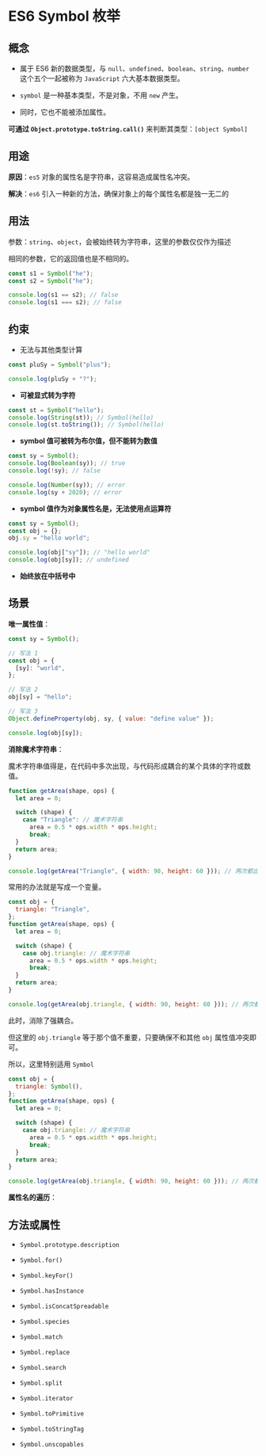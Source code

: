 # ES6 Symbol 枚举

## 概念

- 属于 ES6 新的数据类型，与 `null`、`undefined`、`boolean`、`string`、`number` 这个五个一起被称为 `JavaScript` 六大基本数据类型。

- `symbol` 是一种基本类型，不是对象，不用 `new` 产生。

- 同时，它也不能被添加属性。

**可通过 `Object.prototype.toString.call()`** 来判断其类型：`[object Symbol]`

## 用途

**原因**：`es5` 对象的属性名是字符串，这容易造成属性名冲突。

**解决**：`es6` 引入一种新的方法，确保对象上的每个属性名都是独一无二的

## 用法

参数：`string`、`object`，会被始终转为字符串，这里的参数仅仅作为描述

相同的参数，它的返回值也是不相同的。

```js
const s1 = Symbol("he");
const s2 = Symbol("he");

console.log(s1 == s2); // false
console.log(s1 === s2); // false
```

## 约束

- 无法与其他类型计算

```js
const pluSy = Symbol("plus");

console.log(pluSy + "?");
```

- **可被显式转为字符**

```js
const st = Symbol("hello");
console.log(String(st)); // Symbol(hello)
console.log(st.toString()); // Symbol(hello)
```

- **symbol 值可被转为布尔值，但不能转为数值**

```js
const sy = Symbol();
console.log(Boolean(sy)); // true
console.log(!sy); // false

console.log(Number(sy)); // error
console.log(sy + 2020); // error
```

- **symbol 值作为对象属性名是，无法使用点运算符**

```js
const sy = Symbol();
const obj = {};
obj.sy = "hello world";

console.log(obj["sy"]); // "hello world"
console.log(obj[sy]); // undefined
```

- **始终放在中括号中**

## 场景

**唯一属性值**：

```js
const sy = Symbol();

// 写法 1
const obj = {
  [sy]: "world",
};

// 写法 2
obj[sy] = "hello";

// 写法 3
Object.defineProperty(obj, sy, { value: "define value" });

console.log(obj[sy]);
```

**消除魔术字符串**：

魔术字符串值得是，在代码中多次出现，与代码形成耦合的某个具体的字符或数值。

```js
function getArea(shape, ops) {
  let area = 0;

  switch (shape) {
    case "Triangle": // 魔术字符串
      area = 0.5 * ops.width * ops.height;
      break;
  }
  return area;
}

console.log(getArea("Triangle", { width: 90, height: 60 })); // 两次都出现这个字符串 `Triangle`
```

常用的办法就是写成一个变量。

```js
const obj = {
  triangle: "Triangle",
};
function getArea(shape, ops) {
  let area = 0;

  switch (shape) {
    case obj.triangle: // 魔术字符串
      area = 0.5 * ops.width * ops.height;
      break;
  }
  return area;
}

console.log(getArea(obj.triangle, { width: 90, height: 60 })); // 两次都出现这个字符串 `Triangle`
```

此时，消除了强耦合。

但这里的 `obj.triangle` 等于那个值不重要，只要确保不和其他 `obj` 属性值冲突即可。

所以，这里特别适用 `Symbol`

```js
const obj = {
  triangle: Symbol(),
};
function getArea(shape, ops) {
  let area = 0;

  switch (shape) {
    case obj.triangle: // 魔术字符串
      area = 0.5 * ops.width * ops.height;
      break;
  }
  return area;
}

console.log(getArea(obj.triangle, { width: 90, height: 60 })); // 两次都出现这个字符串 `Triangle`
```

**属性名的遍历**：

## 方法或属性

- `Symbol.prototype.description`

- `Symbol.for()`

- `Symbol.keyFor()`

- `Symbol.hasInstance`

- `Symbol.isConcatSpreadable`

- `Symbol.species`

- `Symbol.match`

- `Symbol.replace`

- `Symbol.search`

- `Symbol.split`

- `Symbol.iterator`

- `Symbol.toPrimitive`

- `Symbol.toStringTag`

- `Symbol.unscopables`
